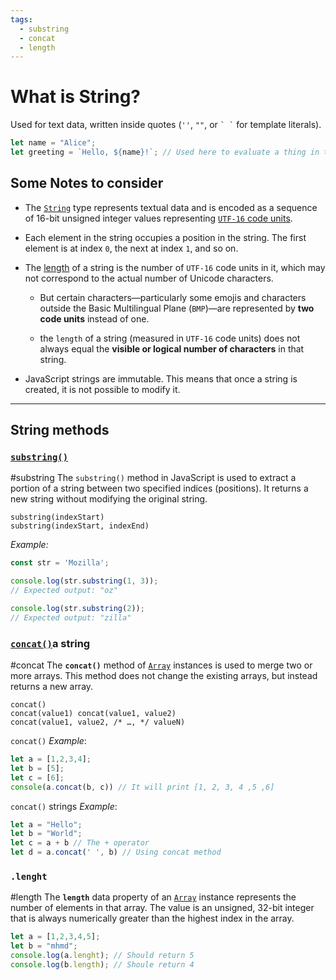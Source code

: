 ```yaml
---
tags:
  - substring
  - concat
  - length
---
```


# What is String?

Used for text data, written inside quotes (`''`, `""`, or `` ` ` `` for template literals).

```js
let name = "Alice"; 
let greeting = `Hello, ${name}!`; // Used here to evaluate a thing in the middle of a string
```

## Some Notes to consider

- The [`String`](https://developer.mozilla.org/en-US/docs/Web/JavaScript/Reference/Global_Objects/String) type represents textual data and is encoded as a sequence of 16-bit unsigned integer values representing [`UTF-16` code units](https://developer.mozilla.org/en-US/docs/Web/JavaScript/Reference/Global_Objects/String#utf-16_characters_unicode_code_points_and_grapheme_clusters).

- Each element in the string occupies a position in the string. The first element is at index `0`, the next at index `1`, and so on.

- The [length](https://developer.mozilla.org/en-US/docs/Web/JavaScript/Reference/Global_Objects/String/length) of a string is the number of `UTF-16` code units in it, which may not correspond to the actual number of Unicode characters.

	- But certain characters—particularly some emojis and characters outside the Basic Multilingual Plane (`BMP`)—are represented by **two code units** instead of one.
	
	- the `length` of a string (measured in `UTF-16` code units) does not always equal the **visible or logical number of characters** in that string.

- JavaScript strings are immutable. This means that once a string is created, it is not possible to modify it.
---

## String methods

### [`substring()`](https://developer.mozilla.org/en-US/docs/Web/JavaScript/Reference/Global_Objects/String/substring)
#substring 
The `substring()` method in JavaScript is used to extract a portion of a string between two specified indices (positions). It returns a new string without modifying the original string.
```
substring(indexStart)
substring(indexStart, indexEnd)
```

*Example:*
```js
const str = 'Mozilla';

console.log(str.substring(1, 3));
// Expected output: "oz"

console.log(str.substring(2));
// Expected output: "zilla"
```

### [`concat()`](https://developer.mozilla.org/en-US/docs/Web/JavaScript/Reference/Global_Objects/String/concat)a string
#concat 
The **`concat()`** method of [`Array`](https://developer.mozilla.org/en-US/docs/Web/JavaScript/Reference/Global_Objects/Array) instances is used to merge two or more arrays. This method does not change the existing arrays, but instead returns a new array.
```
concat() 
concat(value1) concat(value1, value2) 
concat(value1, value2, /* …, */ valueN)
```

`concat()` *Example*:
```js
let a = [1,2,3,4];
let b = [5];
let c = [6];
console(a.concat(b, c)) // It will print [1, 2, 3, 4 ,5 ,6]
```

`concat()` strings *Example*:
```js
let a = "Hello";
let b = "World";
let c = a + b // The + operator
let d = a.concat(' ', b) // Using concat method
```

### `.lenght`
#length 
The **`length`** data property of an [`Array`](https://developer.mozilla.org/en-US/docs/Web/JavaScript/Reference/Global_Objects/Array) instance represents the number of elements in that array. The value is an unsigned, 32-bit integer that is always numerically greater than the highest index in the array.

```js
let a = [1,2,3,4,5];
let b = "mhmd";
console.log(a.lenght); // Should return 5
console.log(b.length); // Shoule return 4
```

